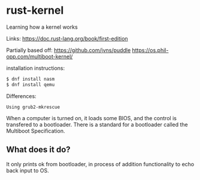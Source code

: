 # rust-kernel
Learning how a kernel works

Links:
https://doc.rust-lang.org/book/first-edition

Partially based off:
https://github.com/jvns/puddle
https://os.phil-opp.com/multiboot-kernel/


installation instructions:

```bash
$ dnf install nasm
$ dnf install qemu
```
Differences:
```
Using grub2-mkrescue
```
When a computer is turned on, it loads some BIOS, and the control is transfered to a bootloader. There is a standard for a bootloader called the Multiboot Specification.


## What does it do?
It only prints ok from bootloader, in process of addition functionality to echo back input to OS.
